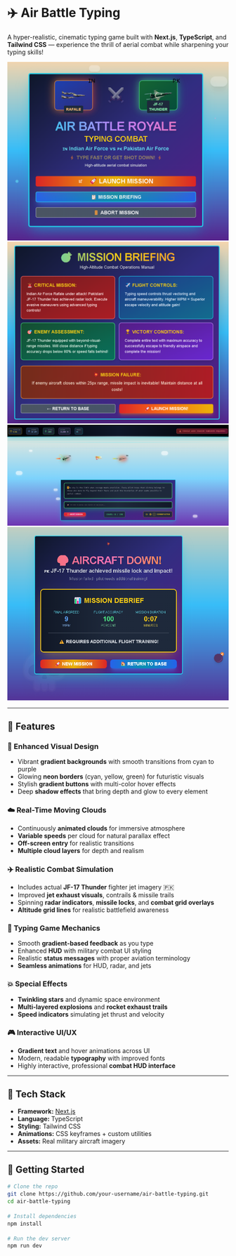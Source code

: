 # ✈️ Air Battle Typing  

A hyper-realistic, cinematic typing game built with **Next.js**, **TypeScript**, and **Tailwind CSS** — experience the thrill of aerial combat while sharpening your typing skills!

![Game Preview](/asset/c1.png)
![Game Preview](/asset/c2.png)
![Game Preview](/asset/c3.png)
![Game Preview](/asset/c4.png)
 <!-- Add a real image here -->

---

## 🌟 Features

### 🎨 Enhanced Visual Design

- Vibrant **gradient backgrounds** with smooth transitions from cyan to purple
- Glowing **neon borders** (cyan, yellow, green) for futuristic visuals
- Stylish **gradient buttons** with multi-color hover effects
- Deep **shadow effects** that bring depth and glow to every element

### ☁️ Real-Time Moving Clouds

- Continuously **animated clouds** for immersive atmosphere
- **Variable speeds** per cloud for natural parallax effect
- **Off-screen entry** for realistic transitions
- **Multiple cloud layers** for depth and realism

### ✈️ Realistic Combat Simulation

- Includes actual **JF-17 Thunder** fighter jet imagery 🇵🇰
- Improved **jet exhaust visuals**, contrails & missile trails
- Spinning **radar indicators**, **missile locks**, and **combat grid overlays**
- **Altitude grid lines** for realistic battlefield awareness

### 🎯 Typing Game Mechanics

- Smooth **gradient-based feedback** as you type
- Enhanced **HUD** with military combat UI styling
- Realistic **status messages** with proper aviation terminology
- **Seamless animations** for HUD, radar, and jets

### 💥 Special Effects

- **Twinkling stars** and dynamic space environment
- **Multi-layered explosions** and **rocket exhaust trails**
- **Speed indicators** simulating jet thrust and velocity

### 🎮 Interactive UI/UX

- **Gradient text** and hover animations across UI
- Modern, readable **typography** with improved fonts
- Highly interactive, professional **combat HUD interface**

---

## 🔧 Tech Stack

- **Framework:** [Next.js](https://nextjs.org/)
- **Language:** TypeScript
- **Styling:** Tailwind CSS
- **Animations:** CSS keyframes + custom utilities
- **Assets:** Real military aircraft imagery

---

## 🚀 Getting Started

```bash
# Clone the repo
git clone https://github.com/your-username/air-battle-typing.git
cd air-battle-typing

# Install dependencies
npm install

# Run the dev server
npm run dev
